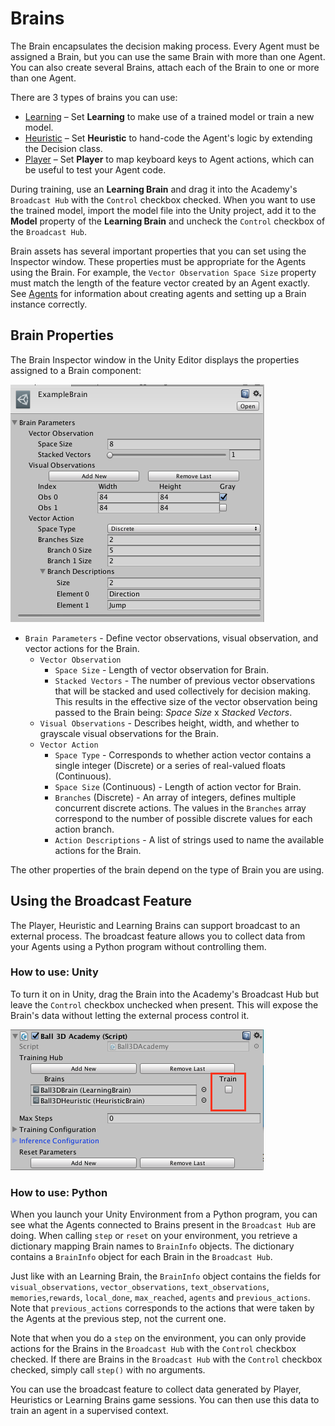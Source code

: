 # Brains

The Brain encapsulates the decision making process. Every Agent must be
assigned a Brain, but you can use the same Brain with more than one Agent. You
can also create several Brains, attach each of the Brain to one or more than one
Agent.

There are 3 types of brains you can use:

* [Learning](Learning-Environment-Learning-Brains.md) – Set
  **Learning**  to make use of a trained model or train a new model.
* [Heuristic](Learning-Environment-Design-Heuristic-Brains.md) – Set
  **Heuristic** to hand-code the Agent's logic by extending the Decision class.
* [Player](Learning-Environment-Design-Player-Brains.md) – Set **Player** to map
  keyboard keys to Agent actions, which can be useful to test your Agent code.

During training, use an **Learning Brain** 
and drag it into the Academy's `Broadcast Hub` with the `Control` checkbox checked.
When you want to use the trained model, import the model file into the Unity
project, add it to the **Model** property of the **Learning Brain** and uncheck
the `Control` checkbox of the `Broadcast Hub`.

Brain assets has several important properties that you can set using the
Inspector window. These properties must be appropriate for the Agents using the
Brain. For example, the `Vector Observation Space Size` property must match the
length of the feature vector created by an Agent exactly. See
[Agents](Learning-Environment-Design-Agents.md) for information about creating
agents and setting up a Brain instance correctly.

## Brain Properties

The Brain Inspector window in the Unity Editor displays the properties assigned
to a Brain component:

![Brain Inspector](images/brain.png)

* `Brain Parameters` - Define vector observations, visual observation, and
  vector actions for the Brain.
  * `Vector Observation`
    * `Space Size` - Length of vector observation for Brain.
    * `Stacked Vectors` - The number of previous vector observations that will
      be stacked and used collectively for decision making. This results in the
      effective size of the vector observation being passed to the Brain being:
      _Space Size_ x _Stacked Vectors_.
  * `Visual Observations` - Describes height, width, and whether to grayscale
    visual observations for the Brain.
  * `Vector Action`
    * `Space Type` - Corresponds to whether action vector contains a single
      integer (Discrete) or a series of real-valued floats (Continuous).
    * `Space Size` (Continuous) - Length of action vector for Brain.
    * `Branches` (Discrete) - An array of integers, defines multiple concurrent
      discrete actions. The values in the `Branches` array correspond to the
      number of possible discrete values for each action branch.
    * `Action Descriptions` - A list of strings used to name the available
      actions for the Brain.

The other properties of the brain depend on the type of Brain you are using.

## Using the Broadcast Feature

The Player, Heuristic and Learning Brains can support
broadcast to an external process. The broadcast feature allows you to collect data 
from your Agents using a Python program without controlling them.

### How to use: Unity

To turn it on in Unity, drag the Brain into the Academy's Broadcast Hub but leave
the `Control` checkbox unchecked when present. This will expose the Brain's data 
without letting the external process control it.

![Broadcast](images/broadcast.png)

### How to use: Python

When you launch your Unity Environment from a Python program, you can see what
the Agents connected to Brains present in the `Broadcast Hub` are doing. 
When calling `step` or
`reset` on your environment, you retrieve a dictionary mapping Brain names to
`BrainInfo` objects. The  dictionary contains a `BrainInfo` object for each
Brain in the `Broadcast Hub`.

Just like with an Learning Brain, the `BrainInfo` object contains the fields for
`visual_observations`, `vector_observations`,  `text_observations`,
`memories`,`rewards`, `local_done`, `max_reached`, `agents` and
`previous_actions`. Note that `previous_actions` corresponds to the actions that
were taken by the Agents at the previous step, not the current one.

Note that when you do a `step` on the environment, you can only provide actions
for the Brains in the `Broadcast Hub` with the `Control` checkbox checked. If there
are Brains in the `Broadcast Hub` with the 
`Control` checkbox checked, simply call `step()` with no arguments.

You can use the broadcast feature to collect data generated by Player,
Heuristics or Learning Brains game sessions. You can then use this data to train
an agent in a supervised context.
